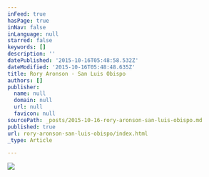 ```yaml
---
inFeed: true
hasPage: true
inNav: false
inLanguage: null
starred: false
keywords: []
description: ''
datePublished: '2015-10-16T05:48:58.532Z'
dateModified: '2015-10-16T05:48:48.635Z'
title: Rory Aronson - San Luis Obispo
authors: []
publisher:
  name: null
  domain: null
  url: null
  favicon: null
sourcePath: _posts/2015-10-16-rory-aronson-san-luis-obispo.md
published: true
url: rory-aronson-san-luis-obispo/index.html
_type: Article

---
```

![](https://the-grid-user-content.s3-us-west-2.amazonaws.com/f5eea95e-3b7a-4a45-aa36-99b84bedf98d.jpg)